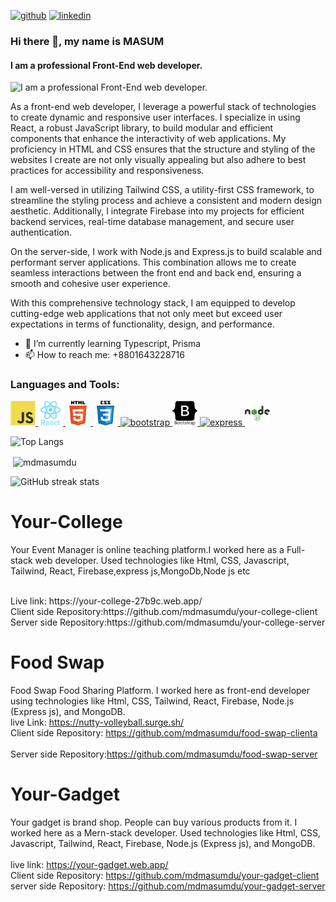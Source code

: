 [<img src='https://cdn.jsdelivr.net/npm/simple-icons@3.0.1/icons/github.svg' alt='github' height='40'>](https://github.com/mdmasumdu)  [<img src='https://cdn.jsdelivr.net/npm/simple-icons@3.0.1/icons/linkedin.svg' alt='linkedin' height='40'>](https://www.linkedin.com/in/mdmasumdu/)  

### Hi there 👋, my name is MASUM
#### I am a professional Front-End web developer.
![I am a professional Front-End web developer.](https://i.ibb.co/0fSZMZS/1695828458481.jpg)

As a front-end web developer, I leverage a powerful stack of technologies to create dynamic and responsive user interfaces. I specialize in using React, a robust JavaScript library, to build modular and efficient components that enhance the interactivity of web applications. My proficiency in HTML and CSS ensures that the structure and styling of the websites I create are not only visually appealing but also adhere to best practices for accessibility and responsiveness.

I am well-versed in utilizing Tailwind CSS, a utility-first CSS framework, to streamline the styling process and achieve a consistent and modern design aesthetic. Additionally, I integrate Firebase into my projects for efficient backend services, real-time database management, and secure user authentication.

On the server-side, I work with Node.js and Express.js to build scalable and performant server applications. This combination allows me to create seamless interactions between the front end and back end, ensuring a smooth and cohesive user experience.

With this comprehensive technology stack, I am equipped to develop cutting-edge web applications that not only meet but exceed user expectations in terms of functionality, design, and performance.

- 🌱 I’m currently learning Typescript, Prisma 
- 📫 How to reach me: +8801643228716 


<h3 align="left">Languages and Tools:</h3>
<p align="left">

  <a href="https://developer.mozilla.org/en-US/docs/Web/JavaScript" target="_blank" rel="noreferrer"> <img src="https://raw.githubusercontent.com/devicons/devicon/master/icons/javascript/javascript-original.svg" alt="javascript" width="40" height="40"/> </a><a href="https://reactjs.org/" target="_blank" rel="noreferrer"> <img src="https://raw.githubusercontent.com/devicons/devicon/master/icons/react/react-original-wordmark.svg" alt="react" width="40" height="40" alt="html5" width="40" height="40"/> </a> <a href="https://www.w3.org/html/" target="_blank" rel="noreferrer"> <img src="https://raw.githubusercontent.com/devicons/devicon/master/icons/html5/html5-original-wordmark.svg" alt="html5" width="40" height="40"/> </a><a href="https://www.w3schools.com/css/" target="_blank" rel="noreferrer"> <img src="https://raw.githubusercontent.com/devicons/devicon/master/icons/css3/css3-original-wordmark.svg" alt="css3" width="40" height="40"/> </a><a href="https://tailwindcss.com/" target="_blank" rel="noreferrer"> <img src="https://www.vectorlogo.zone/logos/tailwindcss/tailwindcss-icon.svg"  alt="bootstrap" width="40" height="40"/> </a> <a href="https://getbootstrap.com" target="_blank" rel="noreferrer"> <img src="https://raw.githubusercontent.com/devicons/devicon/master/icons/bootstrap/bootstrap-plain-wordmark.svg" alt="bootstrap" width="40" height="40"/> </a> <a href="https://expressjs.com" target="_blank" rel="noreferrer"> <img src="https://i.ibb.co/3Cdt32s/ki.png" alt="express" width="40" height="40"/> 
 </a> </a> <a href="https://nodejs.org" target="_blank" rel="noreferrer"> <img src="https://raw.githubusercontent.com/devicons/devicon/master/icons/nodejs/nodejs-original-wordmark.svg" alt="nodejs" width="40" height="40"/> </a> 
</p>


![Top Langs](https://github-readme-stats.vercel.app/api/top-langs/?username=mdmasumdu)

<p>&nbsp;<img align="center" src="https://github-readme-stats.vercel.app/api?username=mdmasumdu&show_icons=true&locale=en" alt="mdmasumdu" /></p>


![GitHub streak stats](https://streak-stats.demolab.com/?user=mdmasumdu)  
 

# Your-College
Your Event Manager is online teaching platform.I worked here as a Full-stack web developer. Used technologies like Html, CSS, Javascript, Tailwind, React, Firebase,express js,MongoDb,Node js etc

<br/>
Live link: https://your-college-27b9c.web.app/
<br/>
Client side Repository:https://github.com/mdmasumdu/your-college-client
<br/>
Server side  Repository:https://github.com/mdmasumdu/your-college-server

# Food Swap
Food Swap Food Sharing Platform. I worked here as front-end developer using technologies like Html, CSS, Tailwind, React, Firebase, Node.js (Express js), and MongoDB.
<br/>
live Link: https://nutty-volleyball.surge.sh/
<br/>
Client side Repository: https://github.com/mdmasumdu/food-swap-clienta  
<br/>
Server side  Repository:https://github.com/mdmasumdu/food-swap-server

# Your-Gadget
Your gadget is brand shop. People can buy various products from it. I worked here as a Mern-stack developer. Used technologies  like Html, CSS, Javascript, Tailwind, React, Firebase, Node.js (Express js), and MongoDB.	
<br/>
live link: https://your-gadget.web.app/
<br/>
Client side Repository: https://github.com/mdmasumdu/your-gadget-client
<br/>
server side Repository: https://github.com/mdmasumdu/your-gadget-server




